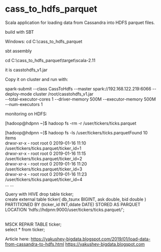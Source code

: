 # cass_to_hdfs_parquet
Scala application for loading data from Cassandra into HDFS parquet files.

build with SBT

Windows: 
 cd C:\cass_to_hdfs_parquet
 
 sbt assembly
 
 cd C:\cass_to_hdfs_parquet\target\scala-2.11
 
 it is casstohdfs_v1.jar

Copy it on cluster and run with:

spark-submit --class CassToHdfs 
--master spark://192.168.122.219:6066 
--deploy-mode cluster /root/casstohdfs_v1.jar  
--total-executor-cores 1 
--driver-memory 500M 
--executor-memory 500M 
--num-executors 1

monitoring on HDFS:

[hadoop@hdpnn ~]$ hadoop fs -rm -r /user/tickers/ticks.parquet

[hadoop@hdpnn ~]$ hadoop fs -ls /user/tickers/ticks.parquetFound 10 items</br>
drwxr-xr-x   - root root          0 2019-01-16 11:10 /user/tickers/ticks.parquet/ticker_id=1</br>
drwxr-xr-x   - root root          0 2019-01-16 11:15 /user/tickers/ticks.parquet/ticker_id=2</br>
drwxr-xr-x   - root root          0 2019-01-16 11:20 /user/tickers/ticks.parquet/ticker_id=3</br>
drwxr-xr-x   - root root          0 2019-01-16 11:23 /user/tickers/ticks.parquet/ticker_id=4</br>
...
...

Query with HIVE
drop table ticker;
</br>
create external table ticker(
db_tsunx  BIGINT,
 ask       double,
 bid       double
) 
PARTITIONED BY (ticker_id INT,ddate DATE)
STORED AS PARQUET
LOCATION 'hdfs://hdpnn:9000/user/tickers/ticks.parquet/';

</br>
MSCK REPAIR TABLE ticker;
</br>
select * from ticker;

Article here: 
https://yakushev-bigdata.blogspot.com/2019/01/load-data-from-cassandra-to-hdfs.html
https://yakushev-bigdata.blogspot.com
